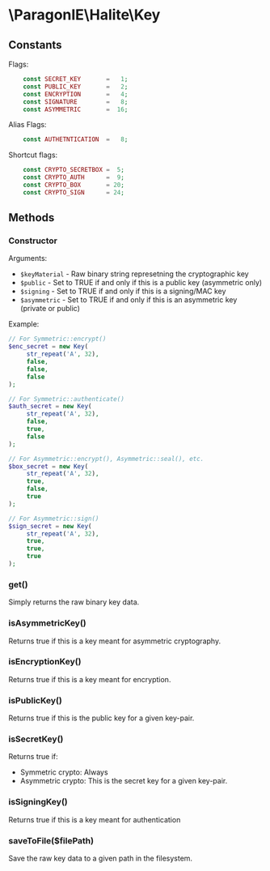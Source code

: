 # \ParagonIE\Halite\Key

## Constants

Flags:

```php
    const SECRET_KEY       =   1;
    const PUBLIC_KEY       =   2;
    const ENCRYPTION       =   4;
    const SIGNATURE        =   8;
    const ASYMMETRIC       =  16;
```

Alias Flags:

```php
    const AUTHETNTICATION  =   8;
```

Shortcut flags:

```php
    const CRYPTO_SECRETBOX =  5;
    const CRYPTO_AUTH      =  9;
    const CRYPTO_BOX       = 20;
    const CRYPTO_SIGN      = 24;
```

## Methods

### Constructor

Arguments:

 * `$keyMaterial` - Raw binary string represetning the cryptographic key
 * `$public` - Set to TRUE if and only if this is a public key (asymmetric only)
 * `$signing` - Set to TRUE if and only if this is a signing/MAC key
 * `$asymmetric` - Set to TRUE if and only if this is an asymmetric key (private or public)

Example:

```php
// For Symmetric::encrypt()
$enc_secret = new Key(
     str_repeat('A', 32), 
     false,
     false,
     false
);

// For Symmetric::authenticate()
$auth_secret = new Key(
     str_repeat('A', 32), 
     false,
     true,
     false
);

// For Asymmetric::encrypt(), Asymmetric::seal(), etc.
$box_secret = new Key(
     str_repeat('A', 32), 
     true,
     false,
     true
);

// For Asymmetric::sign()
$sign_secret = new Key(
     str_repeat('A', 32), 
     true,
     true,
     true
);
```

### get()

Simply returns the raw binary key data.

### isAsymmetricKey()

Returns true if this is a key meant for asymmetric cryptography.

### isEncryptionKey()

Returns true if this is a key meant for encryption.

### isPublicKey()

Returns true if this is the public key for a given key-pair.

### isSecretKey()

Returns true if:

* Symmetric crypto: Always
* Asymmetric crypto: This is the secret key for a given key-pair.

### isSigningKey()

Returns true if this is a key meant for authentication

### saveToFile($filePath)

Save the raw key data to a given path in the filesystem.
